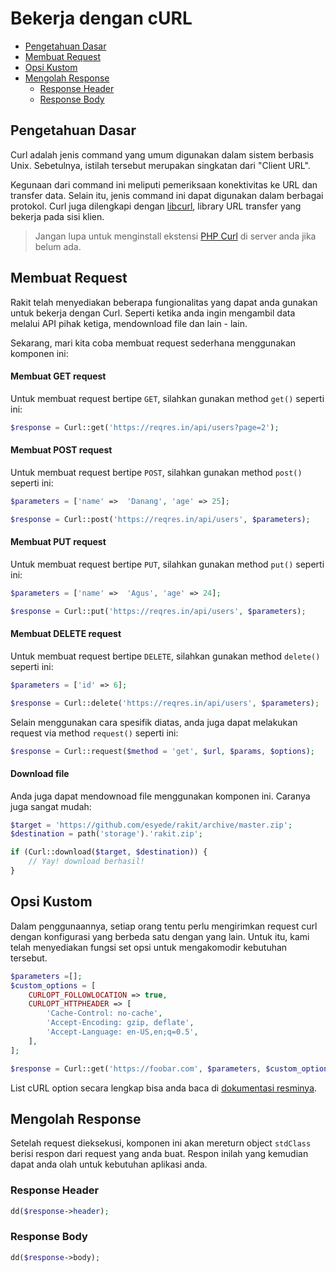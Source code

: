 # Bekerja dengan cURL

<!-- MarkdownTOC autolink="true" autoanchor="true" levels="2,3" bracket="round" lowercase="only_ascii" -->

- [Pengetahuan Dasar](#pengetahuan-dasar)
- [Membuat Request](#membuat-request)
- [Opsi Kustom](#opsi-kustom)
- [Mengolah Response](#mengolah-response)
    - [Response Header](#response-header)
    - [Response Body](#response-body)

<!-- /MarkdownTOC -->


<a id="pengetahuan-dasar"></a>
## Pengetahuan Dasar

Curl adalah jenis command yang umum digunakan dalam sistem berbasis Unix. Sebetulnya,
istilah tersebut merupakan singkatan dari "Client URL".

Kegunaan dari command ini meliputi pemeriksaan konektivitas ke URL dan transfer data.
Selain itu, jenis command ini dapat digunakan dalam berbagai protokol. Curl juga dilengkapi
dengan [libcurl](https://curl.se/libcurl), library URL transfer yang bekerja pada sisi klien.

>  Jangan lupa untuk menginstall ekstensi [PHP Curl](http://php.net/manual/en/book.curl.php)
   di server anda jika belum ada.



<a id="membuat-request"></a>
## Membuat Request

Rakit telah menyediakan beberapa fungionalitas yang dapat anda gunakan untuk bekerja dengan Curl.
Seperti ketika anda ingin mengambil data melalui API pihak ketiga, mendownload file dan lain - lain.

Sekarang, mari kita coba membuat request sederhana menggunakan komponen ini:


#### Membuat GET request
Untuk membuat request bertipe `GET`, silahkan gunakan method `get()` seperti ini:

```php
$response = Curl::get('https://reqres.in/api/users?page=2');
```


#### Membuat POST request
Untuk membuat request bertipe `POST`, silahkan gunakan method `post()` seperti ini:

```php
$parameters = ['name' =>  'Danang', 'age' => 25];

$response = Curl::post('https://reqres.in/api/users', $parameters);
```


#### Membuat PUT request
Untuk membuat request bertipe `PUT`, silahkan gunakan method `put()` seperti ini:

```php
$parameters = ['name' =>  'Agus', 'age' => 24];

$response = Curl::put('https://reqres.in/api/users', $parameters);
```


#### Membuat DELETE request
Untuk membuat request bertipe `DELETE`, silahkan gunakan method `delete()` seperti ini:

```php
$parameters = ['id' => 6];

$response = Curl::delete('https://reqres.in/api/users', $parameters);
```

Selain menggunakan cara spesifik diatas, anda juga dapat melakukan request via
method `request()` seperti ini:

```php
$response = Curl::request($method = 'get', $url, $params, $options);
```


#### Download file
Anda juga dapat mendownoad file menggunakan komponen ini. Caranya juga sangat mudah:

```php
$target = 'https://github.com/esyede/rakit/archive/master.zip';
$destination = path('storage').'rakit.zip';

if (Curl::download($target, $destination)) {
	// Yay! download berhasil!
}
```


<a id="opsi-kustom"></a>
## Opsi Kustom

Dalam penggunaannya, setiap orang tentu perlu mengirimkan request curl dengan konfigurasi yang
berbeda satu dengan yang lain. Untuk itu, kami telah menyediakan fungsi set opsi untuk
mengakomodir kebutuhan tersebut.

```php
$parameters =[];
$custom_options = [
	CURLOPT_FOLLOWLOCATION => true,
	CURLOPT_HTTPHEADER => [
		'Cache-Control: no-cache',
		'Accept-Encoding: gzip, deflate',
		'Accept-Language: en-US,en;q=0.5',
	],
];

$response = Curl::get('https://foobar.com', $parameters, $custom_options);
```

List cURL option secara lengkap bisa anda baca di
[dokumentasi resminya](https://www.php.net/manual/en/function.curl-setopt.php).



<a id="mengolah-response"></a>
## Mengolah Response

Setelah request dieksekusi, komponen ini akan mereturn object `stdClass` berisi respon dari
request yang anda buat. Respon inilah yang kemudian dapat anda olah untuk kebutuhan aplikasi anda.


<a id="response-header"></a>
### Response Header

```php
dd($response->header);
```

<a id="response-body"></a>
### Response Body

```php
dd($response->body);
```
